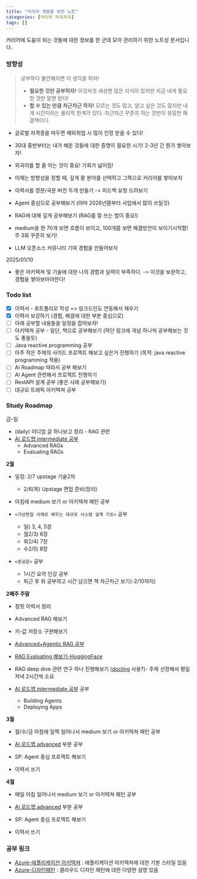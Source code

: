 ```yaml
---
title: "커리어 개발을 위한 노트"
categories: [커리어 차곡차곡]
tags: []
---
```


커리어에 도움이 되는 것들에 대한 정보를 한 군데 모아 관리하기 위한 노트성 문서입니다.

### 방향성

> 공부하다 불안해지면 이 생각을 하자!
>
> - **필요한 것만 공부하자!** 이것저것 세상엔 많은 지식이 있지만 지금 내게 필요한 것만 알면 된다!
> - **할 수 있는 만큼 차근차근 하자!** 모르는 것도 많고, 알고 싶은 것도 많지만 내게 시간이라는 물리적 한계가 있다. 차근차근 꾸준히 하는 것만이 유일한 해결책이다.

- 글로벌 자격증을 따두면 해외취업 시 많이 인정 받을 수 있다!
- 30대 중반부터는 내가 해온 것들에 대한 증명이 필요한 시기! 2-3년 간 뭔가 쌓아보자!
- 외국어를 할 줄 아는 것이 중요! 기회가 넓어짐!
- 이제는 방향성을 정할 때, 깊게 팔 분야를 선택하고 그쪽으로 커리어를 쌓아보자
- 이력서를 영문/국문 버전 두개 만들기 -> 피드백 요청 드려보기

- Agent 중심으로 공부해보기 (아마 2026년쯤부터 사업에서 많이 쓰일것)
- RAG에 대해 깊게 공부해보기 (RAG를 잘 쓰는 법이 중요!)
- medium을 한 70개 보면 흐름이 보이고, 100개쯤 보면 해결방안이 보이기시작함! 주 3회 꾸준히 보기!

- LLM 오픈소스 커뮤니티 기여 경험을 만들어보자

2025/01/10

- 좋은 아키텍쳐 및 기술에 대한 나의 경험과 실력이 부족하다. -> 이것을 보완하고, 경험을 쌓아보아야한다!

### Todo list

- [x] 이력서 - 포트폴리오 작성 => 링크드인도 연동해서 채우기
- [x] 이력서 보강하기 (경험, 해결에 대한 부분 중심으로)
- [ ] 아래 공부할 내용들을 일정을 잡아보자!
- [ ] 아키텍쳐 공부 - 일단, 책으로 공부해보기 (하단 링크에 개념 하나씩 공부해보는 것도 좋을듯)
- [ ] Java reactive programming 공부
- [ ] 아주 작은 주제의 사이드 프로젝트 해보고 싶은거 진행하기 (목적: java reactive programming 적용)
- [ ] AI Roadmap 따라서 공부 해보기
- [ ] AI Agent 관련해서 프로젝트 진행하기
- [ ] RestAPI 설계 공부 (좋은 사례 공부해보기)
- [ ] 대규모 트래픽 아키텍쳐 공부

### Study Roadmap

금-일

- (daily) 미디엄 글 하나보고 정리 - RAG 관련
- [AI 로드맵 intermediate 공부](https://papooo-dev.github.io/posts/ai-engineer-roadmap/#intermediate)
  - Advanced RAGs
  - Evaluating RAGs

**2월**

- 일정: 2/7 upstage 기술2차

  - 2/6(목) Upstage 면접 준비(정리)

- 아침에 medium 보기 or 아키텍쳐 패턴 공부

- `<가상면접 사례로 배우는 대규모 시스템 설계 기초>` 공부
  - 일) 3, 4, 5장
  - 월2/3) 6장
  - 화2/4) 7장
  - 수2/5) 8장
- `<혼공운>` 공부

  - 1시간 요약 인강 공부
  - 퇴근 후 위 공부하고 시간 남으면 책 차근차근 보기(-2/10까지)

**2째주 주말**

- 점핏 이력서 정리
- Advanced RAG 해보기
- 키-값 저장소 구현해보기

- [Advanced+Agentic RAG 공부](https://github.com/athina-ai/rag-cookbooks)
- [RAG Evaluating 해보기-HuggingFace](https://huggingface.co/learn/cookbook/en/rag_evaluation)
- RAG deep dive 관련 연구 하나 진행해보기 ([docling](https://github.com/DS4SD/docling?tab=readme-ov-file) 사용?)- 주제 선정해서 평일저녁 2시간씩 소요
- [AI 로드맵 intermediate 공부](https://papooo-dev.github.io/posts/ai-engineer-roadmap/#intermediate) 공부
  - Building Agents
  - Deploying Apps

**3월**

- 월/수/금 아침에 일찍 일어나서 medium 보기 or 아키텍쳐 패턴 공부
- [AI 로드맵 advanced](https://papooo-dev.github.io/posts/ai-engineer-roadmap/#advanced) 부분 공부

- SP: Agent 중심 프로젝트 해보기
- 이력서 쓰기

**4월**

- 매일 아침 일어나서 medium 보기 or 아키텍쳐 패턴 공부
- [AI 로드맵 advanced](https://papooo-dev.github.io/posts/ai-engineer-roadmap/#advanced) 부분 공부

- SP: Agent 중심 프로젝트 해보기
- 이력서 쓰기

### 공부 링크

- [Azure-애플리케이션 아키텍쳐](https://learn.microsoft.com/ko-kr/azure/architecture/guide/) : 애플리케이션 아키텍쳐에 대한 기본 스타일 있음
- [Azure-디자인패턴](https://learn.microsoft.com/ko-kr/azure/architecture/patterns/) : 클라우드 디자인 패턴에 대한 다양한 설명 있음
